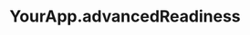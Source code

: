 ---
title: YourApp.advancedReadiness
template: topic.jade
tags: [ 'initialization', 'delay', 'application' ]
description: call this function when your app is ready to be initialized
arguments: [ ]
---